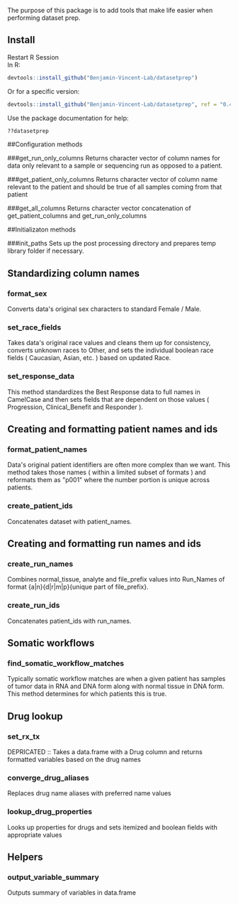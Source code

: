 The purpose of this package is to add tools that make life easier when performing dataset prep.  

## Install
Restart R Session  
In R:
``` r
devtools::install_github("Benjamin-Vincent-Lab/datasetprep")
```

Or for a specific version:
``` r
devtools::install_github("Benjamin-Vincent-Lab/datasetprep", ref = "0.4.7")
```

Use the package documentation for help:
``` r
??datasetprep
```

##Configuration methods

###get_run_only_columns
Returns character vector of column names for data only relevant to a sample or sequencing run as opposed to a patient.

###get_patient_only_columns
Returns character vector of column name relevant to the patient and should be true of all samples coming from that patient

###get_all_columns
Returns character vector concatenation of get_patient_columns and get_run_only_columns

##Initializaton methods

###init_paths
Sets up the post processing directory and prepares temp library folder if necessary.

## Standardizing column names

### format_sex
Converts data's original sex characters to standard Female / Male.

### set_race_fields
Takes data's original race values and cleans them up for consistency, converts unknown races to Other, and sets the individual boolean race fields ( Caucasian, Asian, etc. ) based on updated Race.

### set_response_data
This method standardizes the Best Response data to full names in CamelCase and then sets fields that are dependent on those values ( Progression, Clinical_Benefit and Responder ).

## Creating and formatting patient names and ids

### format_patient_names
Data's original patient identifiers are often more complex than we want. This method takes those names ( within a limited subset of formats ) and reformats them as "p001" where the number portion is unique across patients.

### create_patient_ids  
Concatenates dataset with patient_names. 

## Creating and formatting run names and ids

### create_run_names  
Combines normal_tissue, analyte and file_prefix values into Run_Names of format {a|n}{d|r|m|p}{unique part of file_prefix}.

### create_run_ids
Concatenates patient_ids with run_names.

## Somatic workflows

### find_somatic_workflow_matches
Typically somatic workflow matches are when a given patient has samples of tumor data in RNA and DNA form along with normal tissue in DNA form. This method determines for which patients this is true.

## Drug lookup

### set_rx_tx
DEPRICATED :: Takes a data.frame with a Drug column and returns formatted variables based on the drug names
### converge_drug_aliases
Replaces drug name aliases with preferred name values
### lookup_drug_properties
Looks up properties for drugs and sets itemized and boolean fields with appropriate values

## Helpers

### output_variable_summary
Outputs summary of variables in data.frame

